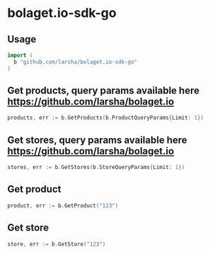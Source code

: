 # bolaget.io-sdk-go


## Usage
```go
import (
  b "github.com/larsha/bolaget.io-sdk-go"
)
```

## Get products, query params available here https://github.com/larsha/bolaget.io
```go
products, err := b.GetProducts(b.ProductQueryParams{Limit: 1})
```

## Get stores, query params available here https://github.com/larsha/bolaget.io
```go
stores, err := b.GetStores(b.StoreQueryParams{Limit: 1})
```

## Get product
```go
product, err := b.GetProduct("123")
```

## Get store
```go
store, err := b.GetStore("123")
```

